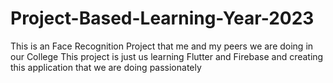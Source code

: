 # Project-Based-Learning-Year-2023

This is an Face Recognition Project that me and my peers we are doing in our College
This project is just us learning Flutter and Firebase and creating this application that we are doing passionately
